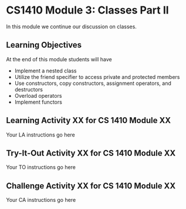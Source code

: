 # CS1410 Module 3: Classes Part II
In this module we continue our discussion on classes. 

## Learning Objectives
At the end of this module students will have
- Implement a nested class
- Utilize the friend specifier to access private and protected members
- Use constructors, copy constructors, assignment operators, and destructors
- Overload operators
- Implement functors
## Learning Activity XX for CS 1410 Module XX
Your LA instructions go here

## Try-It-Out Activity XX for CS 1410 Module XX
Your TO instructions go here

## Challenge Activity XX for CS 1410 Module XX
Your CA instructions go here
